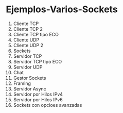 # Ejemplos-Varios-Sockets
1) Cliente TCP
2) Cliente TCP 2
3) Cliente TCP tipo ECO
4) Cliente UDP
5) Cliente UDP 2
6) Sockets
7) Servidor TCP
8) Servidor TCP tipo ECO
9) Servidor UDP
10) Chat
11) Gestor Sockets
12) Framing
13) Servidor Async
14) Servidor por Hilos IPv4
15) Servidor por Hilos IPv6
16) Sockets con opcioes avanzadas